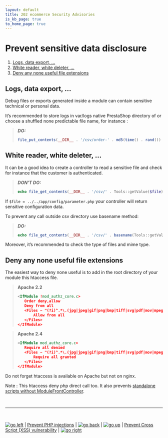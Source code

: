 ```yaml
---
layout: default
title: 202 ecommerce Security Advisories
is_kb_page: true
to_home_page: true
---
```


# Prevent sensitive data disclosure

1. [Logs, data export, …](#logs-data-export-)
2. [White reader, white deleter, …](#white-reader-white-deleter-)
3. [Deny any none useful file extensions](#deny-any-none-useful-file-extensions)

## Logs, data export, …

Debug files or exports generated inside a module can contain sensitive technical or personal data.

It’s recommended to store logs in var/logs native PrestaShop directory of or choose a shuffled none predictable file name, for instance :

> ***DO:***
> ```PHP
> file_put_contents(__DIR__ . '/csv/order-' . md5(time() . rand()) . '.csv', $content);
> ```

## White reader, white deleter, …

It can be a good idea to create a controller to read a sensitive file and check for instance that the customer is authenticated.

> ***DON'T DO:***
> ```PHP
> echo file_get_contents(__DIR__ . '/csv/' . Tools::getValue($file));
> ```

If `$file = ../../app/config/parameter.php` your controller will return sensitive configuration data.

To prevent any call outside csv directory use basename method: 

> ***DO:***
> ```PHP
> echo file_get_contents(__DIR__ . '/csv/' . basename(Tools::getValue($file)));
> ```

Moreover, it’s recommended to check the type of files and mime type.


## Deny any none useful file extensions

The easiest way to deny none useful is to add in the root directory of your module this htaccess file.

> **Apache 2.2**
> ```XML
> <IfModule !mod_authz_core.c>
>    Order deny,allow
>    Deny from all
>    <Files ~ "(?i)^.*\.(jpg|jpeg|gif|png|bmp|tiff|svg|pdf|mov|mpeg|mp4|avi|mpg|wma|flv|webm|ico|webp|woff|woff2|ttf|eot|html|css|js)$">
>        Allow from all
>    </Files>
> </IfModule>
> ```

> **Apache 2.4**
> ```XML
> <IfModule mod_authz_core.c>
>    Require all denied
>    <Files ~ "(?i)^.*\.(jpg|jpeg|gif|png|bmp|tiff|svg|pdf|mov|mpeg|mp4|avi|mpg|wma|flv|webm|ico|webp|woff|woff2|ttf|eot|html|css|js)$">
>        Require all granted
>    </Files>
> </IfModule>
> ```

Do not forget htaccess is available on Apache but not on nginx.

Note : This htaccess deny php direct call too. It also prevents [standalone scripts without ModuleFrontController](/logical_weakness.md#standalone-script-without-modulefrontcontroller).

<br>

****

<br>

[![go left](/images/left-arrow-9133251.png)](/security-advisories/kb/php_injections.html) | [Prevent PHP injections](/php_injections.md) | [![go back](/images/back-to-menu-arrow-9121722.png)](/security-advisories/kb/index.html) | [![go up](/images/up-arrow-1767592-1502496.png)](#prevent-sensitive-data-disclosure) | [Prevent Cross Script (XSS) vulnerability](/cross_script_vulnerability.md) | [![go right](/images/right-arrow.png)](/security-advisories/kb/cross_script_vulnerability.html)
